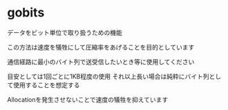 # gobits

データをビット単位で取り扱うための機能

この方法は速度を犠牲にして圧縮率をあげることを目的としています

通信経路に最小のバイト列で送受信したいとき等に使用してください

目安としては1回ごとに1KB程度の使用
それ以上長い場合は純粋にバイト列として使用することを想定する

Allocationを発生させないことで速度の犠牲を抑えています
